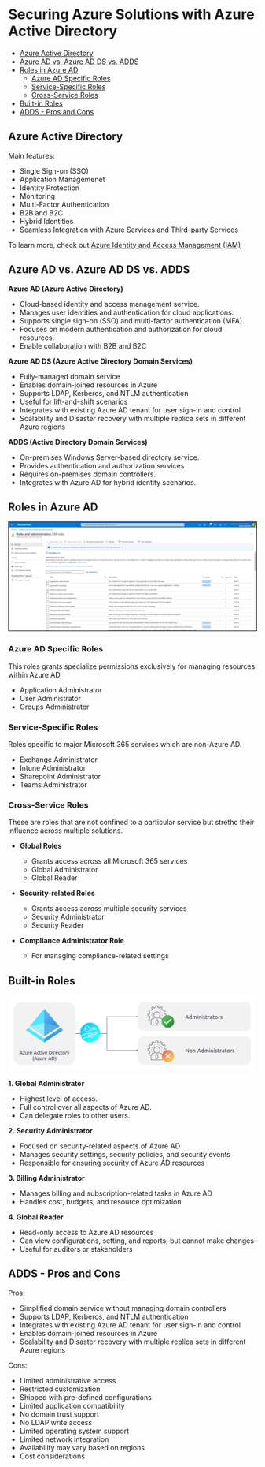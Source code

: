 
# Securing Azure Solutions with Azure Active Directory


- [Azure Active Directory](#azure-active-directory)
- [Azure AD vs. Azure AD DS vs. ADDS](#azure-ad-vs-azure-ad-ds-vs-adds)
- [Roles in Azure AD](#roles-in-azure-ad)
    - [Azure AD Specific Roles](#azure-ad-specific-roles)
    - [Service-Specific Roles](#service-specific-roles)
    - [Cross-Service Roles](#cross-service-roles)
- [Built-in Roles](#built-in-roles)
- [ADDS - Pros and Cons](#adds---pros-and-cons)





## Azure Active Directory 

Main features:

- Single Sign-on (SSO) 
- Application Managemenet 
- Identity Protection 
- Monitoring 
- Multi-Factor Authentication 
- B2B and B2C 
- Hybrid Identities 
- Seamless Integration with Azure Services and Third-party Services 

To learn more, check out [Azure Identity and Access Management (IAM)](110_azure_iam.md)


## Azure AD vs. Azure AD DS vs. ADDS

**Azure AD (Azure Active Directory)**
- Cloud-based identity and access management service.
- Manages user identities and authentication for cloud applications.
- Supports single sign-on (SSO) and multi-factor authentication (MFA).
- Focuses on modern authentication and authorization for cloud resources.
- Enable collaboration with B2B and B2C

**Azure AD DS (Azure Active Directory Domain Services)**
- Fully-managed domain service 
- Enables domain-joined resources in Azure 
- Supports LDAP, Kerberos, and NTLM authentication 
- Useful for lift-and-shift scenarios  
- Integrates with existing Azure AD tenant for user sign-in and control
- Scalability and Disaster recovery with multiple replica sets in different Azure regions

**ADDS (Active Directory Domain Services)**
- On-premises Windows Server-based directory service.
- Provides authentication and authorization services 
- Requires on-premises domain controllers.
- Integrates with Azure AD for hybrid identity scenarios.

## Roles in Azure AD 

<p align=center>
<img src='../../Images/azure-active-directory-rolesss.png'
style='border: 1px solid black'>
</p>


### Azure AD Specific Roles

This roles grants specialize permissions exclusively for managing resources within Azure AD. 

- Application Administrator
- User Administrator
- Groups Administrator

### Service-Specific Roles

Roles specific to major Microsoft 365 services which are non-Azure AD. 

- Exchange Administrator
- Intune Administrator
- Sharepoint Administrator
- Teams Administrator

### Cross-Service Roles 

These are roles that are not confined to a particular service but strethc their influence across multiple solutions.

- **Global Roles**
    - Grants access across all Microsoft 365 services
    - Global Administrator 
    - Global Reader 

- **Security-related Roles**
    - Grants access across multiple security services
    - Security Administrator 
    - Security Reader   

- **Compliance Administrator Role**
    - For managing compliance-related settings

## Built-in Roles 

<p align=center>
<img width=500 src="../../Images/azure-builtin-rolesss.png" >
</p>


**1. Global Administrator**
- Highest level of access.
- Full control over all aspects of Azure AD.
- Can delegate roles to other users.

**2. Security Administrator**
- Focused on security-related aspects of Azure AD 
- Manages security settings, security policies, and security events 
- Responsible for ensuring security of Azure AD resources

**3. Billing Administrator**
- Manages billing and subscription-related tasks in Azure AD 
- Handles cost, budgets, and resource optimization

**4. Global Reader**
- Read-only access to Azure AD resources 
- Can view configurations, setting, and reports, but cannot make changes 
- Useful for auditors or stakeholders 

## ADDS - Pros and Cons 

Pros:

- Simplified domain service without managing domain controllers 
- Supports LDAP, Kerberos, and NTLM authentication 
- Integrates with existing Azure AD tenant for user sign-in and control
- Enables domain-joined resources in Azure 
- Scalability and Disaster recovery with multiple replica sets in different Azure regions

Cons: 

- Limited administrative access 
- Restricted customization 
- Shipped with pre-defined configurations 
- Limited application compatibility 
- No domain trust support 
- No LDAP write access 
- Limited operating system support 
- Limited network integration 
- Availability may vary based on regions 
- Cost considerations 

